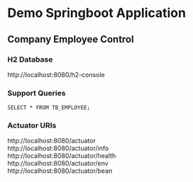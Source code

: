 # Demo Springboot Application
## Company Employee Control

### H2 Database
http://localhost:8080/h2-console

### Support Queries
``
SELECT * FROM TB_EMPLOYEE;
``


### Actuator URIs
http://localhost:8080/actuator         <br>
http://localhost:8080/actuator/info    <br>
http://localhost:8080/actuator/health  <br>
http://localhost:8080/actuator/env     <br>
http://localhost:8080/actuator/bean    <br>



